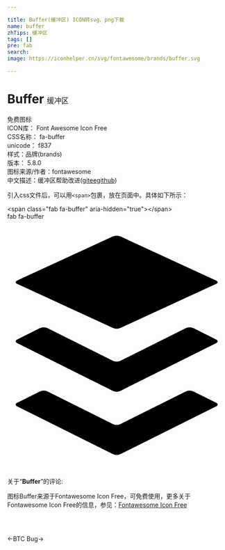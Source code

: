 ```yaml
---

title: Buffer(缓冲区) ICON转svg、png下载
name: buffer
zhTips: 缓冲区
tags: []
pre: fab
search: 
image: https://iconhelper.cn/svg/fontawesome/brands/buffer.svg

---
```


# Buffer  <small style="font-size: 60%;font-weight: 100">缓冲区</small>


<div class="detail-page">
<p>
<span><span class="badge-success badge">免费图标</span> </span>
<br/>
<span>
ICON库：
<span class="badge-secondary badge">Font Awesome Icon Free</span> 
</span>
<br/>
<span>
CSS名称：
<span class="badge-secondary badge">fa-buffer</span> 
</span>
<br/>
<span>
unicode：
<span class="badge-secondary badge">f837</span> 
<copy-btn content='f837' btn-title=""></copy-btn>
<copy-btn :content='String.fromCodePoint(parseInt("f837", 16))' btn-title="复制U"></copy-btn>
</span><br/><span>样式：<span class="badge-light badge">品牌(brands)</span></span>
<br/>
<span>
版本：
<span class="badge-secondary badge">5.8.0</span> 
</span>
<br/>
<span>图标来源/作者：<span class="badge-light badge">fontawesome</span></span> 
<br/>
<span class="zh-detail">中文描述：<span class="badge-primary badge">缓冲区</span><span class="help-link"><span>帮助改进</span>(<a href="https://gitee.com/liuwave/icon-helper/edit/master/json/fontawesome/brands/buffer.json" target="_blank" rel="noopener noreferrer">gitee</a><a href="https://github.com/liuwave/icon-helper/edit/master/json/fontawesome/brands/buffer.json" target="_blank" rel="noopener noreferrer">github</a></span>)</span><br/>
</p>
</div>
<div class="alert alert-dark">
  <i class="fab fa-buffer fa-xs"></i>
  <i class="fab fa-buffer fa-sm"></i>
  <i class="fab fa-buffer fa-lg"></i>
  <i class="fab fa-buffer fa-2x"></i>
  <i class="fab fa-buffer fa-3x"></i>
  <i class="fab fa-buffer fa-5x"></i>
  <i class="fab fa-buffer fa-7x"></i>
</div>
<div>
  <p>引入css文件后，可以用<code>&lt;span&gt;</code>包裹，放在页面中。具体如下所示：    
  </p>
  <div class="alert alert-primary" style="font-size: 14px">
    &lt;span class="fab fa-buffer" aria-hidden="true"&gt;&lt;/span&gt;
    <copy-btn content='<span class="fab fa-buffer" aria-hidden="true"></span>'></copy-btn>
  </div>
  <div class="alert alert-secondary">
    <i class="fab fa-buffer"
    style="font-size: 24px"
    aria-hidden="true"></i> fab fa-buffer
    <copy-btn content="fab fa-buffer" btn-title="复制图标名称"></copy-btn>
  </div>
</div>
<div id="svg" class="svg-wrap">
<svg xmlns="http://www.w3.org/2000/svg" viewBox="0 0 448 512"><path d="M427.84 380.67l-196.5 97.82a18.6 18.6 0 0 1-14.67 0L20.16 380.67c-4-2-4-5.28 0-7.29L67.22 350a18.65 18.65 0 0 1 14.69 0l134.76 67a18.51 18.51 0 0 0 14.67 0l134.76-67a18.62 18.62 0 0 1 14.68 0l47.06 23.43c4.05 1.96 4.05 5.24 0 7.24zm0-136.53l-47.06-23.43a18.62 18.62 0 0 0-14.68 0l-134.76 67.08a18.68 18.68 0 0 1-14.67 0L81.91 220.71a18.65 18.65 0 0 0-14.69 0l-47.06 23.43c-4 2-4 5.29 0 7.31l196.51 97.8a18.6 18.6 0 0 0 14.67 0l196.5-97.8c4.05-2.02 4.05-5.3 0-7.31zM20.16 130.42l196.5 90.29a20.08 20.08 0 0 0 14.67 0l196.51-90.29c4-1.86 4-4.89 0-6.74L231.33 33.4a19.88 19.88 0 0 0-14.67 0l-196.5 90.28c-4.05 1.85-4.05 4.88 0 6.74z" class="a"/></svg>
</div>
<detail full-name='fa-buffer'></detail>
<div class="icon-detail__container">
<p>关于“<b>Buffer</b>”的评论:</p>
</div>
<Vssue title="关于“Buffer”的评论" />    
<div><p>图标Buffer来源于Fontawesome Icon Free，可免费使用，更多关于  Fontawesome Icon Free的信息，参见：<a target="_blank" href="https://iconhelper.cn/fontawesome.html">Fontawesome Icon Free</a>
</p></div>

<div style="padding:2rem 0 " class="page-nav"><p class="inner"><span class="prev">←<router-link to="/icon/brands/btc.html">BTC</router-link></span> <span class="next"><router-link to="/icon/solid/bug.html">Bug</router-link>→</span></p></div>
